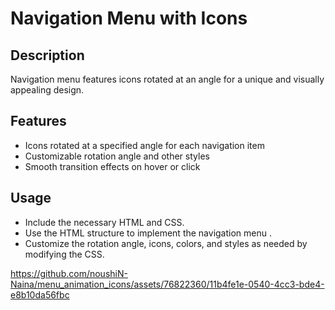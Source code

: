 # Navigation Menu with Icons
## Description ##
Navigation menu features icons rotated at an angle for a unique and visually appealing design.

## Features ##
* Icons rotated at a specified angle for each navigation item
* Customizable rotation angle and other styles
* Smooth transition effects on hover or click

## Usage ##
* Include the necessary HTML and CSS.
* Use the HTML structure to implement the navigation menu .
* Customize the rotation angle, icons, colors, and styles as needed by modifying the CSS.

https://github.com/noushiN-Naina/menu_animation_icons/assets/76822360/11b4fe1e-0540-4cc3-bde4-e8b10da56fbc


